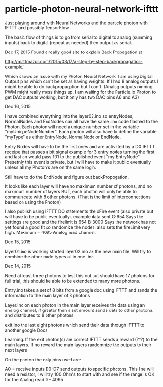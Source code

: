 # particle-photon-neural-network-ifttt
Just playing around with Neural Networks and the particle photon with IFTTT and possibly TensorFlow

The basic flow of things is to go from serial to digital to analog (summing inputs) back to digital (repeat as needed) then output as serial.

Dec 17, 2015
Found a really good site to explain Back Propagation at 

http://mattmazur.com/2015/03/17/a-step-by-step-backpropagation-example/

Which shows an issue with my Photon Neural Network. I am using Digital Output pins which can't be set as having weights. If I had 8 analog outputs I might be able to do backpropagation but I don't. (Analog outputs running PWM might really mess things up. I am waiting for the Particle.io Photon to get DAC outputs working, but it only has two DAC pins A6 and A3)



Dec 16, 2015

I have combined everything into the layer02.ino so entryNodes, NormalNodes and EndNodes can all have the same .ino code flashed to the Photon. Each photon will need a unique number set in the variable "myUniqueNodeNumber". Each photon will also have to define the variable "myType" as either EntryNode, NormalNode or EndNode.


Entry Nodes will have to be the first ones and are activated by a DO IFTTT receipe that passes a bit signal example for 3 entry nodes turning the first and last on would pass 101 to the published event "my-EntryNode". Presetnly this event is private, but I will have to make it public eventually unless all my Photon's are on the same login.

Still have to do the EndNode and figure out backPropogation.



It looks like each layer will have no maximum number of photons, and no maximum number of layers BUT, each photon will only be able to communicate with 8 other photons. (That is the limit of interconnections based on using the Photon)




I also publish using IFTTT DO statements the xFire event (also private but will have to be public eventually). example data sent
G-654    Says the settings are good and the firelimit is 654
B-3000  Says the network has not yet found a good fit so randomize the nodes. also sets the fireLimit very high. Maximum = 4095 Analog read channel.




Dec 15, 2015

layer01.ino is working
started layer02.ino as the new main file. Will try to combine the other node types all in one .ino


Dec 14, 2015


Need at least three photons to test this out but should have 17 photons for full trial, this should be able to be extended to many more photons.


Entry.ino takes a set of 8 bits from a google doc using IFTTT and sends the information to the main layer of 8 photons

Layer.ino on each photon in the main layer receives the data using an analog channel, if greater than a set amount sends data to other photons. and distributes to 8 other photons


exit.ino  the last eight photons which send their data through IFTTT to another google Docs


Learning. If the exit photon(s) are correct IFTTT sends a reward (???) to the main layers. If no reward the main layers randomnize the outputs to their next layers


On the photon the only pins used are:

A0 = receive inputs
D0-D7 send outputs to specific photons. This line will need a resistor, I will try 100 Ohm's to start with and see if the range is OK for the Analog read 0 - 4095

